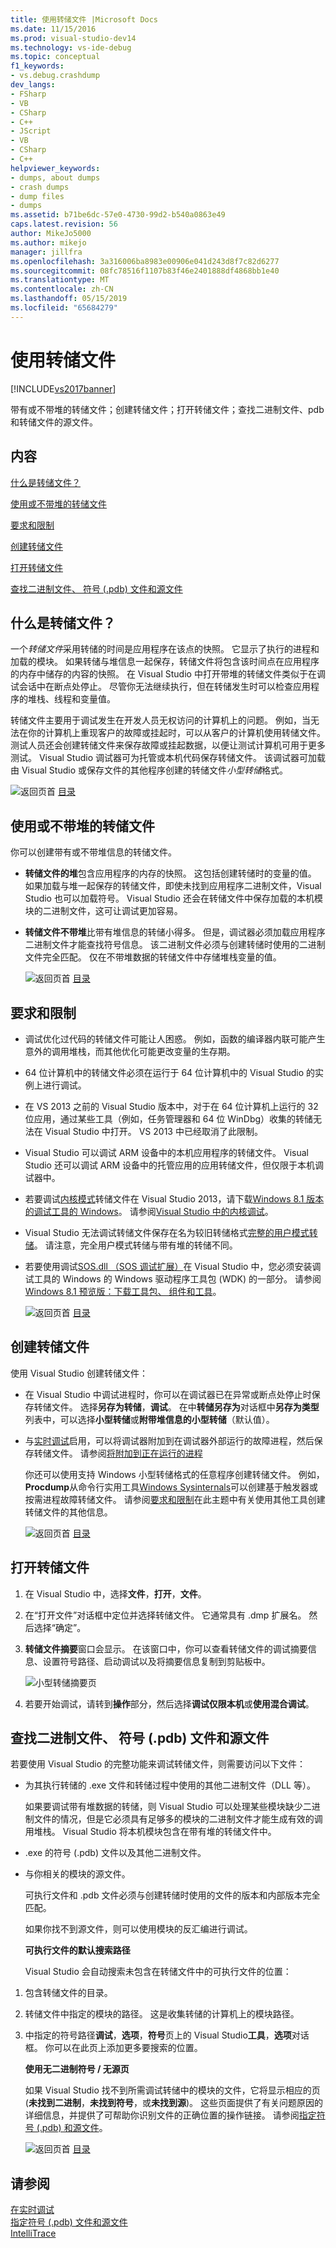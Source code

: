 ```yaml
---
title: 使用转储文件 |Microsoft Docs
ms.date: 11/15/2016
ms.prod: visual-studio-dev14
ms.technology: vs-ide-debug
ms.topic: conceptual
f1_keywords:
- vs.debug.crashdump
dev_langs:
- FSharp
- VB
- CSharp
- C++
- JScript
- VB
- CSharp
- C++
helpviewer_keywords:
- dumps, about dumps
- crash dumps
- dump files
- dumps
ms.assetid: b71be6dc-57e0-4730-99d2-b540a0863e49
caps.latest.revision: 56
author: MikeJo5000
ms.author: mikejo
manager: jillfra
ms.openlocfilehash: 3a316006ba8983e00906e041d243d8f7c82d6277
ms.sourcegitcommit: 08fc78516f1107b83f46e2401888df4868bb1e40
ms.translationtype: MT
ms.contentlocale: zh-CN
ms.lasthandoff: 05/15/2019
ms.locfileid: "65684279"
---
```

# <a name="using-dump-files"></a>使用转储文件
[!INCLUDE[vs2017banner](../includes/vs2017banner.md)]

带有或不带堆的转储文件；创建转储文件；打开转储文件；查找二进制文件、pdb 和转储文件的源文件。 
  
## <a name="BKMK_Contents"></a> 内容  
 [什么是转储文件？](#BKMK_What_is_a_dump_file_)  
  
 [使用或不带堆的转储文件](#BKMK_Dump_files__with_or_without_heaps)  
  
 [要求和限制](#BKMK_Requirements_and_limitations)  
  
 [创建转储文件](#BKMK_Create_a_dump_file)  
  
 [打开转储文件](#BKMK_Open_a_dump_file)  
  
 [查找二进制文件、 符号 (.pdb) 文件和源文件](#BKMK_Find_binaries__symbol___pdb__files__and_source_files)  
  
## <a name="BKMK_What_is_a_dump_file_"></a> 什么是转储文件？  
 一个*转储文件*采用转储的时间是应用程序在该点的快照。 它显示了执行的进程和加载的模块。 如果转储与堆信息一起保存，转储文件将包含该时间点在应用程序的内存中储存的内容的快照。 在 Visual Studio 中打开带堆的转储文件类似于在调试会话中在断点处停止。 尽管你无法继续执行，但在转储发生时可以检查应用程序的堆栈、线程和变量值。  
  
 转储文件主要用于调试发生在开发人员无权访问的计算机上的问题。 例如，当无法在你的计算机上重现客户的故障或挂起时，可以从客户的计算机使用转储文件。 测试人员还会创建转储文件来保存故障或挂起数据，以便让测试计算机可用于更多测试。 Visual Studio 调试器可为托管或本机代码保存转储文件。 该调试器可加载由 Visual Studio 或保存文件的其他程序创建的转储文件*小型转储*格式。  
  
 ![返回页首](../debugger/media/pcs-backtotop.png "PCS_BackToTop") [目录](#BKMK_Contents)  
  
## <a name="BKMK_Dump_files__with_or_without_heaps"></a> 使用或不带堆的转储文件  
 你可以创建带有或不带堆信息的转储文件。  
  
- **转储文件的堆**包含应用程序的内存的快照。 这包括创建转储时的变量的值。 如果加载与堆一起保存的转储文件，即使未找到应用程序二进制文件，Visual Studio 也可以加载符号。 Visual Studio 还会在转储文件中保存加载的本机模块的二进制文件，这可让调试更加容易。  
  
- **转储文件不带堆**比带有堆信息的转储小得多。 但是，调试器必须加载应用程序二进制文件才能查找符号信息。 该二进制文件必须与创建转储时使用的二进制文件完全匹配。 仅在不带堆数据的转储文件中存储堆栈变量的值。  
  
  ![返回页首](../debugger/media/pcs-backtotop.png "PCS_BackToTop") [目录](#BKMK_Contents)  
  
## <a name="BKMK_Requirements_and_limitations"></a>要求和限制  
  
- 调试优化过代码的转储文件可能让人困惑。 例如，函数的编译器内联可能产生意外的调用堆栈，而其他优化可能更改变量的生存期。  
  
- 64 位计算机中的转储文件必须在运行于 64 位计算机中的 Visual Studio 的实例上进行调试。  
  
- 在 VS 2013 之前的 Visual Studio 版本中，对于在 64 位计算机上运行的 32 位应用，通过某些工具（例如，任务管理器和 64 位 WinDbg）收集的转储无法在 Visual Studio 中打开。 VS 2013 中已经取消了此限制。  
  
- Visual Studio 可以调试 ARM 设备中的本机应用程序的转储文件。 Visual Studio 还可以调试 ARM 设备中的托管应用的应用转储文件，但仅限于本机调试器中。  
  
- 若要调试[内核模式](https://msdn.microsoft.com/library/windows/hardware/ff551880.aspx)转储文件在 Visual Studio 2013，请下载[Windows 8.1 版本的调试工具的 Windows](https://msdn.microsoft.com/windows/hardware/gg463009)。 请参阅[Visual Studio 中的内核调试](https://msdn.microsoft.com/library/windows/hardware/jj149675.aspx)。  
  
- Visual Studio 无法调试转储文件保存在名为较旧转储格式[完整的用户模式转储](/windows-hardware/drivers/debugger/user-mode-dump-files#full)。 请注意，完全用户模式转储与带有堆的转储不同。  
  
- 若要使用调试[SOS.dll （SOS 调试扩展）](https://msdn.microsoft.com/library/9ac1b522-77ab-4cdc-852a-20fcdc9ae498)在 Visual Studio 中，您必须安装调试工具的 Windows 的 Windows 驱动程序工具包 (WDK) 的一部分。 请参阅[Windows 8.1 预览版：下载工具包、 组件和工具](https://msdn.microsoft.com/library/windows/hardware/bg127147.aspx)。  
  
  ![返回页首](../debugger/media/pcs-backtotop.png "PCS_BackToTop") [目录](#BKMK_Contents)  
  
## <a name="BKMK_Create_a_dump_file"></a>创建转储文件  
 使用 Visual Studio 创建转储文件：  
  
- 在 Visual Studio 中调试进程时，你可以在调试器已在异常或断点处停止时保存转储文件。 选择**另存为转储**，**调试**。 在中**转储另存为**对话框中**另存为类型**列表中，可以选择**小型转储**或**附带堆信息的小型转储**（默认值）。  
  
- 与[实时调试](../debugger/just-in-time-debugging-in-visual-studio.md)启用，可以将调试器附加到在调试器外部运行的故障进程，然后保存转储文件。 请参阅[将附加到正在运行的进程](../debugger/attach-to-running-processes-with-the-visual-studio-debugger.md)  
  
  你还可以使用支持 Windows 小型转储格式的任意程序创建转储文件。 例如， **Procdump**从命令行实用工具[Windows Sysinternals](https://technet.microsoft.com/sysinternals/default)可以创建基于触发器或按需进程故障转储文件。 请参阅[要求和限制](../debugger/using-dump-files.md#BKMK_Requirements_and_limitations)在此主题中有关使用其他工具创建转储文件的其他信息。  
  
  ![返回页首](../debugger/media/pcs-backtotop.png "PCS_BackToTop") [目录](#BKMK_Contents)  
  
## <a name="BKMK_Open_a_dump_file"></a>打开转储文件  
  
1. 在 Visual Studio 中，选择**文件**，**打开**，**文件**。  
  
2. 在“打开文件”对话框中定位并选择转储文件。 它通常具有 .dmp 扩展名。 然后选择“确定”。  
  
3. **转储文件摘要**窗口会显示。 在该窗口中，你可以查看转储文件的调试摘要信息、设置符号路径、启动调试以及将摘要信息复制到剪贴板中。  
  
     ![小型转储摘要页](../debugger/media/dbg-dump-summarypage.png "DBG_DUMP_SummaryPage")  
  
4. 若要开始调试，请转到**操作**部分，然后选择**调试仅限本机**或**使用混合调试**。  
  
## <a name="BKMK_Find_binaries__symbol___pdb__files__and_source_files"></a> 查找二进制文件、 符号 (.pdb) 文件和源文件  
 若要使用 Visual Studio 的完整功能来调试转储文件，则需要访问以下文件：  
  
- 为其执行转储的 .exe 文件和转储过程中使用的其他二进制文件（DLL 等）。  
  
   如果要调试带有堆数据的转储，则 Visual Studio 可以处理某些模块缺少二进制文件的情况，但是它必须具有足够多的模块的二进制文件才能生成有效的调用堆栈。 Visual Studio 将本机模块包含在带有堆的转储文件中。  
  
- .exe 的符号 (.pdb) 文件以及其他二进制文件。  
  
- 与你相关的模块的源文件。  
  
   可执行文件和 .pdb 文件必须与创建转储时使用的文件的版本和内部版本完全匹配。  
  
   如果你找不到源文件，则可以使用模块的反汇编进行调试。  
  
  **可执行文件的默认搜索路径**  
  
  Visual Studio 会自动搜索未包含在转储文件中的可执行文件的位置：  
  
1. 包含转储文件的目录。  
  
2. 转储文件中指定的模块的路径。 这是收集转储的计算机上的模块路径。  
  
3. 中指定的符号路径**调试**，**选项**，**符号**页上的 Visual Studio**工具**，**选项**对话框。 你可以在此页上添加更多要搜索的位置。  
  
   **使用无二进制符号 / 无源页**  
  
   如果 Visual Studio 找不到所需调试转储中的模块的文件，它将显示相应的页 (**未找到二进制**，**未找到符号**，或**未找到源**)。 这些页面提供了有关问题原因的详细信息，并提供了可帮助你识别文件的正确位置的操作链接。 请参阅[指定符号 (.pdb) 和源文件](../debugger/specify-symbol-dot-pdb-and-source-files-in-the-visual-studio-debugger.md)。  
  
   ![返回页首](../debugger/media/pcs-backtotop.png "PCS_BackToTop") [目录](#BKMK_Contents)  
  
## <a name="see-also"></a>请参阅  
 [在实时调试](../debugger/just-in-time-debugging-in-visual-studio.md)   
 [指定符号 (.pdb) 文件和源文件](../debugger/specify-symbol-dot-pdb-and-source-files-in-the-visual-studio-debugger.md)   
 [IntelliTrace](../debugger/intellitrace.md)
